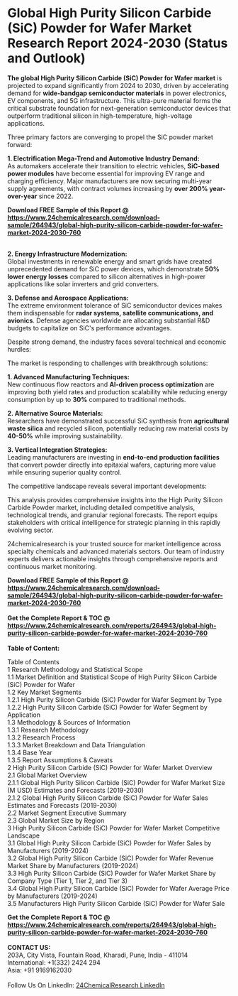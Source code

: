 <h1>Global High Purity Silicon Carbide (SiC) Powder for Wafer Market Research Report 2024-2030 (Status and Outlook)</h1><p><strong>The global High Purity Silicon Carbide (SiC) Powder for Wafer market</strong> is projected to expand significantly from 2024 to 2030, driven by accelerating demand for <strong>wide-bandgap semiconductor materials</strong> in power electronics, EV components, and 5G infrastructure. This ultra-pure material forms the critical substrate foundation for next-generation semiconductor devices that outperform traditional silicon in high-temperature, high-voltage applications.</p><p>Three primary factors are converging to propel the SiC powder market forward:</p><p><strong>1. Electrification Mega-Trend and Automotive Industry Demand:</strong><br>
As automakers accelerate their transition to electric vehicles, <strong>SiC-based power modules</strong> have become essential for improving EV range and charging efficiency. Major manufacturers are now securing multi-year supply agreements, with contract volumes increasing by <strong>over 200% year-over-year</strong> since 2022.</p><div><b>Download FREE Sample of this Report @ 
            <a href="https://www.24chemicalresearch.com/download-sample/264943/global-high-purity-silicon-carbide-powder-for-wafer-market-2024-2030-760">
            https://www.24chemicalresearch.com/download-sample/264943/global-high-purity-silicon-carbide-powder-for-wafer-market-2024-2030-760</a></b></div><br><p><strong>2. Energy Infrastructure Modernization:</strong><br>
Global investments in renewable energy and smart grids have created unprecedented demand for SiC power devices, which demonstrate <strong>50% lower energy losses</strong> compared to silicon alternatives in high-power applications like solar inverters and grid converters.</p><p><strong>3. Defense and Aerospace Applications:</strong><br>
The extreme environment tolerance of SiC semiconductor devices makes them indispensable for <strong>radar systems, satellite communications, and avionics</strong>. Defense agencies worldwide are allocating substantial R&amp;D budgets to capitalize on SiC's performance advantages.</p><p>Despite strong demand, the industry faces several technical and economic hurdles:</p><p>The market is responding to challenges with breakthrough solutions:</p><p><strong>1. Advanced Manufacturing Techniques:</strong><br>
New continuous flow reactors and <strong>AI-driven process optimization</strong> are improving both yield rates and production scalability while reducing energy consumption by up to <strong>30%</strong> compared to traditional methods.</p><p><strong>2. Alternative Source Materials:</strong><br>
Researchers have demonstrated successful SiC synthesis from <strong>agricultural waste silica</strong> and recycled silicon, potentially reducing raw material costs by <strong>40-50%</strong> while improving sustainability.</p><p><strong>3. Vertical Integration Strategies:</strong><br>
Leading manufacturers are investing in <strong>end-to-end production facilities</strong> that convert powder directly into epitaxial wafers, capturing more value while ensuring superior quality control.</p><p>The competitive landscape reveals several important developments:</p><p>This analysis provides comprehensive insights into the High Purity Silicon Carbide Powder market, including detailed competitive analysis, technological trends, and granular regional forecasts. The report equips stakeholders with critical intelligence for strategic planning in this rapidly evolving sector.</p><p>24chemicalresearch is your trusted source for market intelligence across specialty chemicals and advanced materials sectors. Our team of industry experts delivers actionable insights through comprehensive reports and continuous market monitoring.</p><div><b>Download FREE Sample of this Report @ 
            <a href="https://www.24chemicalresearch.com/download-sample/264943/global-high-purity-silicon-carbide-powder-for-wafer-market-2024-2030-760">
            https://www.24chemicalresearch.com/download-sample/264943/global-high-purity-silicon-carbide-powder-for-wafer-market-2024-2030-760</a></b></div><br><div><b>Get the Complete Report & TOC @ 
            <a href="https://www.24chemicalresearch.com/reports/264943/global-high-purity-silicon-carbide-powder-for-wafer-market-2024-2030-760">
            https://www.24chemicalresearch.com/reports/264943/global-high-purity-silicon-carbide-powder-for-wafer-market-2024-2030-760</a></b></div><br>
            <b>Table of Content:</b><p>Table of Contents<br />
1 Research Methodology and Statistical Scope<br />
1.1 Market Definition and Statistical Scope of High Purity Silicon Carbide (SiC) Powder for Wafer<br />
1.2 Key Market Segments<br />
1.2.1 High Purity Silicon Carbide (SiC) Powder for Wafer Segment by Type<br />
1.2.2 High Purity Silicon Carbide (SiC) Powder for Wafer Segment by Application<br />
1.3 Methodology & Sources of Information<br />
1.3.1 Research Methodology<br />
1.3.2 Research Process<br />
1.3.3 Market Breakdown and Data Triangulation<br />
1.3.4 Base Year<br />
1.3.5 Report Assumptions & Caveats<br />
2 High Purity Silicon Carbide (SiC) Powder for Wafer Market Overview<br />
2.1 Global Market Overview<br />
2.1.1 Global High Purity Silicon Carbide (SiC) Powder for Wafer Market Size (M USD) Estimates and Forecasts (2019-2030)<br />
2.1.2 Global High Purity Silicon Carbide (SiC) Powder for Wafer Sales Estimates and Forecasts (2019-2030)<br />
2.2 Market Segment Executive Summary<br />
2.3 Global Market Size by Region<br />
3 High Purity Silicon Carbide (SiC) Powder for Wafer Market Competitive Landscape<br />
3.1 Global High Purity Silicon Carbide (SiC) Powder for Wafer Sales by Manufacturers (2019-2024)<br />
3.2 Global High Purity Silicon Carbide (SiC) Powder for Wafer Revenue Market Share by Manufacturers (2019-2024)<br />
3.3 High Purity Silicon Carbide (SiC) Powder for Wafer Market Share by Company Type (Tier 1, Tier 2, and Tier 3)<br />
3.4 Global High Purity Silicon Carbide (SiC) Powder for Wafer Average Price by Manufacturers (2019-2024)<br />
3.5 Manufacturers High Purity Silicon Carbide (SiC) Powder for Wafer Sale</p><div><b>Get the Complete Report & TOC @ 
            <a href="https://www.24chemicalresearch.com/reports/264943/global-high-purity-silicon-carbide-powder-for-wafer-market-2024-2030-760">
            https://www.24chemicalresearch.com/reports/264943/global-high-purity-silicon-carbide-powder-for-wafer-market-2024-2030-760</a></b></div><br><b>CONTACT US:</b><br>
            203A, City Vista, Fountain Road, Kharadi, Pune, India - 411014<br>
            International: +1(332) 2424 294<br>
            Asia: +91 9169162030 <br><br>
            Follow Us On LinkedIn: <a href="https://www.linkedin.com/company/24chemicalresearch/">24ChemicalResearch LinkedIn</a>